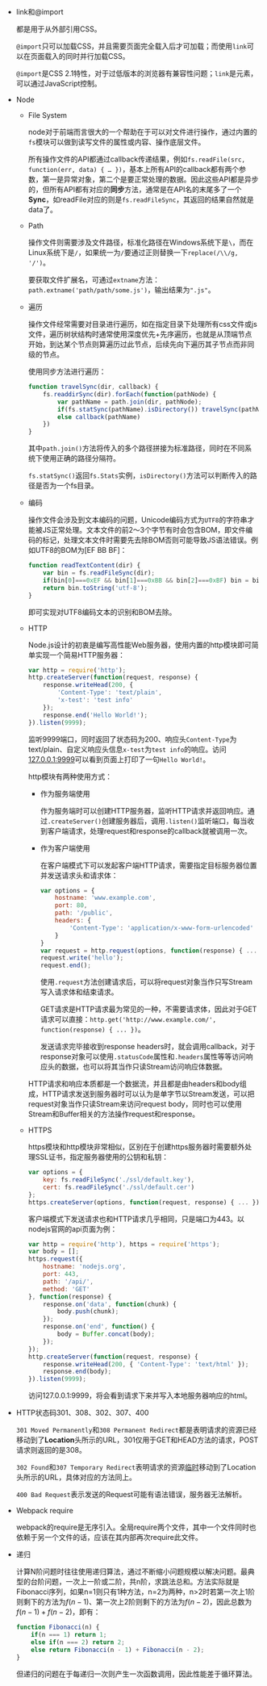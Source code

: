 - link和@import

  都是用于从外部引用CSS。

  `@import`只可以加载CSS，并且需要页面完全载入后才可加载；而使用`link`可以在页面载入的同时并行加载CSS。

  `@import`是CSS 2.1特性，对于过低版本的浏览器有兼容性问题；`link`是元素，可以通过JavaScript控制。

- Node

  - File System

    node对于前端而言很大的一个帮助在于可以对文件进行操作，通过内置的`fs`模块可以做到读写文件的属性或内容、操作底层文件。

    所有操作文件的API都通过callback传递结果，例如`fs.readFile(src, function(err, data) { … })`，基本上所有API的callback都有两个参数，第一是异常对象，第二个是要正常处理的数据。因此这些API都是异步的，但所有API都有对应的**同步**方法，通常是在API名的末尾多了一个**Sync**，如readFile对应的则是`fs.readFileSync`，其返回的结果自然就是data了。

  - Path

    操作文件则需要涉及文件路径，标准化路径在Windows系统下是`\`，而在Linux系统下是`/`，如果统一为`/`要通过正则替换一下`replace(/\\/g, '/')`。

    要获取文件扩展名，可通过`extname`方法：`path.extname('path/path/some.js')`，输出结果为`".js"`。

  - 遍历

    操作文件经常需要对目录进行遍历，如在指定目录下处理所有css文件或js文件，遍历树状结构时通常使用深度优先+先序遍历，也就是从顶端节点开始，到达某个节点则算遍历过此节点，后续先向下遍历其子节点而非同级的节点。

    使用同步方法进行遍历：

    ```js
    function travelSync(dir, callback) {
        fs.readdirSync(dir).forEach(function(pathNode) {
            var pathName = path.join(dir, pathNode);
            if(fs.statSync(pathName).isDirectory()) travelSync(pathName, callback);
            else callback(pathName)
        })
    }
    ```

    其中`path.join()`方法将传入的多个路径拼接为标准路径，同时在不同系统下使用正确的路径分隔符。

    `fs.statSync()`返回`fs.Stats`实例，`isDirectory()`方法可以判断传入的路径是否为一个fs目录。

  - 编码

    操作文件会涉及到文本编码的问题，Unicode编码方式为`UTF8`的字符串才能被JS正常处理。文本文件的前2～3个字节有时会包含BOM，即文件编码的标记，处理文本文件时需要先去除BOM否则可能导致JS语法错误。例如UTF8的BOM为[EF BB BF]：

    ```js
    function readTextContent(dir) {
        var bin = fs.readFileSync(dir);
        if(bin[0]===0xEF && bin[1]===0xBB && bin[2]===0xBF) bin = bin.slice(3);
        return bin.toString('utf-8');
    }
    ```

    即可实现对UTF8编码文本的识别和BOM去除。

  - HTTP

    Node.js设计的初衷是编写高性能Web服务器，使用内置的http模块即可简单实现一个简易HTTP服务器：

    ```js
    var http = require('http');
    http.createServer(function(request, response) {
        response.writeHead(200, {
            'Content-Type': 'text/plain',
            'x-test': 'test info'
        });
        response.end('Hello World!');
    }).listen(9999);
    ```

    监听9999端口，同时返回了状态码为200、响应头`Content-Type`为text/plain、自定义响应头信息`x-test`为`test info`的响应。访问<u>127.0.0.1:9999</u>可以看到页面上打印了一句`Hello World!`。

    http模块有两种使用方式：

    + 作为服务端使用

      作为服务端时可以创建HTTP服务器，监听HTTP请求并返回响应。通过`.createServer()`创建服务器后，调用`.listen()`监听端口，每当收到客户端请求，处理request和response的callback就被调用一次。

    + 作为客户端使用

      在客户端模式下可以发起客户端HTTP请求，需要指定目标服务器位置并发送请求头和请求体：

      ```js
      var options = {
          hostname: 'www.example.com',
          port: 80,
          path: '/public',
          headers: {
              'Content-Type': 'application/x-www-form-urlencoded'  //指示发送数据的MIME类型
          }
      }
      var request = http.request(options, function(response) { ... });
      request.write('hello');
      request.end();
      ```

      使用`.request`方法创建请求后，可以将request对象当作只写Stream写入请求体和结束请求。

      GET请求是HTTP请求最为常见的一种，不需要请求体，因此对于GET请求可以直接：`http.get('http://www.example.com/', function(response) { ... })`。

      发送请求完毕接收到response headers时，就会调用callback，对于response对象可以使用`.statusCode`属性和`.headers`属性等等访问响应头的数据，也可以将其当作只读Stream访问响应体数据。

    HTTP请求和响应本质都是一个数据流，并且都是由headers和body组成，HTTP请求发送到服务器时可以认为是单字节以Stream发送，可以把request对象当作只读Stream来访问request body，同时也可以使用Stream和Buffer相关的方法操作request和response。

  - HTTPS

    https模块和http模块非常相似，区别在于创建https服务器时需要额外处理SSL证书，指定服务器使用的公钥和私钥：

    ```js
    var options = {
        key: fs.readFileSync('./ssl/default.key'),
    	cert: fs.readFileSync('./ssl/default.cer')    
    };
    https.createServer(options, function(request, response) { ... });
    ```

    客户端模式下发送请求也和HTTP请求几乎相同，只是端口为443。以nodejs官网的api页面为例：

    ```js
    var http = require('http'), https = require('https');
    var body = [];
    https.request({
        hostname: 'nodejs.org',
        port: 443,
        path: '/api/',
        method: 'GET'
    }, function(response) {
        response.on('data', function(chunk) {
            body.push(chunk);
        });
        response.on('end', function() {
            body = Buffer.concat(body);
        });
    });
    http.createServer(function(request, response) {
        response.writeHead(200, { 'Content-Type': 'text/html' });
        response.end(body);
    }).listen(9999);
    ```

    访问127.0.0.1:9999，将会看到请求下来并写入本地服务器响应的html。

- HTTP状态码301、308、302、307、400

  `301 Moved Permanently`和`308 Permanent Redirect`都是表明请求的资源已经移动到了**Location**头所示的URL，301仅用于GET和HEAD方法的请求，POST请求则返回的是308。

  `302 Found`和`307 Temporary Redirect`表明请求的资源<u>临时</u>移动到了Location头所示的URL，具体对应的方法同上。

  `400 Bad Request`表示发送的Request可能有语法错误，服务器无法解析。

- Webpack require

  webpack的require是无序引入。全局require两个文件，其中一个文件同时也依赖于另一个文件的话，应该在其内部再次require此文件。

- 递归

  计算N阶问题时往往使用递归算法，通过不断缩小问题规模以解决问题。最典型的台阶问题，一次上一阶或二阶，共n阶，求跳法总和。方法实际就是Fibonacci序列，如果n=1则只有1种方法，n=2为两种，n>2时若第一次上1阶则剩下的方法为$f(n-1)$、第一次上2阶则剩下的方法为$f(n-2)$，因此总数为$f(n-1)+f(n-2)$，即有：

  ```js
  function Fibonacci(n) {
      if(n === 1) return 1;
      else if(n === 2) return 2;
      else return Fibonacci(n - 1) + Fibonacci(n - 2);
  }
  ```

  但递归的问题在于每递归一次则产生一次函数调用，因此性能差于循环算法。